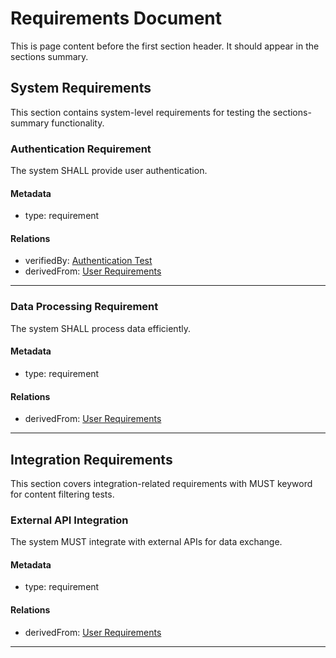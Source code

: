 # Requirements Document

This is page content before the first section header. It should appear in the sections summary.

## System Requirements

This section contains system-level requirements for testing the sections-summary functionality.

### Authentication Requirement

The system SHALL provide user authentication.

#### Metadata
  * type: requirement

#### Relations
  * verifiedBy: [Authentication Test](Verifications/Tests.md#authentication-test)
  * derivedFrom: [User Requirements](UserRequirements.md#security-requirement)

---

### Data Processing Requirement

The system SHALL process data efficiently.

#### Metadata
  * type: requirement

#### Relations
  * derivedFrom: [User Requirements](UserRequirements.md#performance-requirement)

---

## Integration Requirements

This section covers integration-related requirements with MUST keyword for content filtering tests.

### External API Integration

The system MUST integrate with external APIs for data exchange.

#### Metadata
  * type: requirement

#### Relations
  * derivedFrom: [User Requirements](UserRequirements.md#integration-requirement)

---